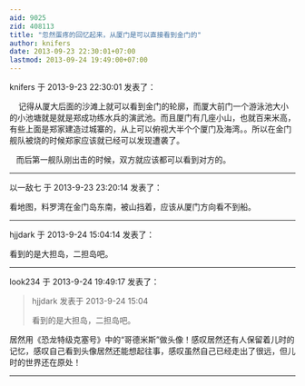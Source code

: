 ```yaml
---
aid: 9025
zid: 408113
title: "忽然蛋疼的回忆起来，从厦门是可以直接看到金门的"
author: knifers
date: 2013-09-23 22:30:01+07:00
lastmod: 2013-09-24 19:49:00+07:00
---
```


knifers 于 2013-9-23 22:30:01 发表了：

&nbsp; &nbsp; 记得从厦大后面的沙滩上就可以看到金门的轮廓，而厦大前门一个游泳池大小的小池塘就是就是郑成功练水兵的演武池。而且厦门有几座小山，也就百来米高，有些上面是郑家建造过城寨的，从上可以俯视大半个个厦门及海湾。。所以在金门舰队被烧的时候郑家应该就已经可以发现遭袭了。

&nbsp; &nbsp;而后第一舰队刚出击的时候，双方就应该都可以看到对方的。

---

以一敌七 于 2013-9-23 23:20:14 发表了：

看地图，料罗湾在金门岛东南，被山挡着，应该从厦门方向看不到船。

---

hjjdark 于 2013-9-24 15:04:14 发表了：

看到的是大担岛，二担岛吧。

---

look234 于 2013-9-24 19:49:17 发表了：

> hjjdark 发表于 2013-9-24 15:04
>
> 看到的是大担岛，二担岛吧。

居然用《恐龙特级克塞号》中的“哥德米斯”做头像！感叹居然还有人保留着儿时的记忆，感叹自己看到头像居然还能想起往事，感叹虽然自己已经走出了很远，但儿时的世界还在原处！

---
